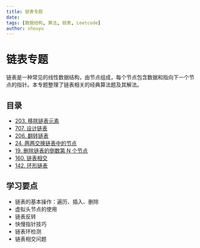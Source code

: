 ```yaml
---
title: 链表专题
date:
tags: [数据结构, 算法, 链表, Leetcode]
author: shouyu
---
```


# 链表专题

链表是一种常见的线性数据结构，由节点组成，每个节点包含数据和指向下一个节点的指针。本专题整理了链表相关的经典算法题及其解法。

## 目录

- [203. 移除链表元素](./代码随想录%20链表%20203%20移除链表元素)
- [707. 设计链表](./代码随想录%20链表%20707%20设计链表)
- [206. 翻转链表](./代码随想录%20链表%20206%20翻转链表)
- [24. 两两交换链表中的节点](./代码随想录%20链表%2024%20两两交换链表中的节点)
- [19. 删除链表的倒数第 N 个节点](./代码随想录%20链表%2019%20删除链表的倒数第N个节点)
- [160. 链表相交](./代码随想录%20链表%20160%20链表相交)
- [142. 环形链表](./代码随想录%20链表%20142%20环形链表)

## 学习要点

- 链表的基本操作：遍历、插入、删除
- 虚拟头节点的使用
- 链表反转
- 快慢指针技巧
- 链表环检测
- 链表相交问题
